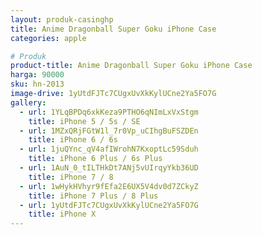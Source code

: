 ```yaml
---
layout: produk-casinghp
title: Anime Dragonball Super Goku iPhone Case
categories: apple

# Produk
product-title: Anime Dragonball Super Goku iPhone Case
harga: 90000
sku: hn-2013
image-drive: 1yUtdFJTc7CUgxUvXkKylUCne2Ya5FO7G
gallery:
  - url: 1YLqBPDq6xkKeza9PTHO6qNImLxVxStgm
    title: iPhone 5 / 5s / SE
  - url: 1MZxQRjFGtW1l_7r0Vp_uCIhgBuFSZDEn
    title: iPhone 6 / 6s
  - url: 1juQYnc_qV4afIWrohN7KxoptLc59Sduh
    title: iPhone 6 Plus / 6s Plus
  - url: 1AuN_0_tILTHkDt7ANj5vUIrqyYkb36UD
    title: iPhone 7 / 8
  - url: 1wHykHVhyr9fEfa2E6UX5V4dv0d7ZCkyZ
    title: iPhone 7 Plus / 8 Plus
  - url: 1yUtdFJTc7CUgxUvXkKylUCne2Ya5FO7G
    title: iPhone X
---
```

